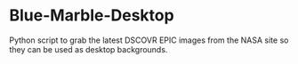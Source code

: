 # Blue-Marble-Desktop
Python script to grab the latest DSCOVR EPIC images from the NASA site so they can be used as desktop backgrounds.
